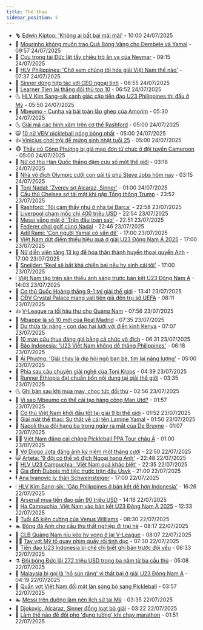 ```yaml
---
title: Thể thao
sidebar_position: 5
---
```


<!-- vnexpress-the-thao:START -->
- 🪜 [Edwin Kiptoo: &#39;Không ai bất bại mãi mãi&#39;](https://vnexpress.net/edwin-kiptoo-vnexpress-marathon-da-nang-4917977.html) - 10:00 24/07/2025
- 🦩 [Mourinho không muốn trao Quả Bóng Vàng cho Dembele và Yamal](https://vnexpress.net/mourinho-khong-muon-trao-qua-bong-vang-cho-dembele-va-yamal-4918250.html) - 09:57 24/07/2025
- 🧰 [Cựu trọng tài Đức lật tẩy chiêu trò ăn vạ của Neymar](https://vnexpress.net/cuu-trong-tai-duc-lat-tay-chieu-tro-an-va-cua-neymar-4918355.html) - 09:15 24/07/2025
- 🤗 [HLV Philippines: &#39;Chờ xem chúng tôi hóa giải Việt Nam thế nào&#39;](https://vnexpress.net/hlv-philippines-cho-xem-chung-toi-hoa-giai-viet-nam-the-nao-4918422.html) - 07:37 24/07/2025
- 🥳 [Sinner dừng hợp tác với CEO ngoại tình](https://vnexpress.net/sinner-dung-hop-tac-voi-ceo-ngoai-tinh-4918383.html) - 06:55 24/07/2025
- 🦣 [Learner Tien lại thắng đối thủ top 10](https://vnexpress.net/learner-tien-lai-thang-doi-thu-top-10-4918386.html) - 06:52 24/07/2025
- 🌜 [HLV Kim Sang-sik cảnh giác cặp tiền đạo U23 Philippines thi đấu ở Mỹ](https://vnexpress.net/hlv-kim-sang-sik-canh-giac-cap-tien-dao-u23-philippines-thi-dau-o-my-4918380.html) - 05:50 24/07/2025
- 🫶 [Mbeumo - Cunha và bài toán lắp ghép của Amorim](https://vnexpress.net/mbeumo-cunha-va-bai-toan-lap-ghep-cua-amorim-4917859.html) - 05:30 24/07/2025
- 🌜 [Giải mã các hình xăm trên cơ thể Rashford](https://vnexpress.net/giai-ma-cac-hinh-xam-tren-co-the-rashford-4918028.html) - 05:00 24/07/2025
- 😺 [10 nữ VĐV pickleball nóng bỏng nhất](https://vnexpress.net/10-nu-vdv-pickleball-nong-bong-nhat-4918163.html) - 05:00 24/07/2025
- 👍 [Vinicius chơi trội để mừng sinh nhật tuổi 25](https://vnexpress.net/vinicius-choi-troi-de-mung-sinh-nhat-tuoi-25-4918197.html) - 05:00 24/07/2025
- 🐵 [Thầy cũ Công Phượng bị giả mạo đơn từ chức ở đội tuyển Cameroon](https://vnexpress.net/thay-cu-cong-phuong-bi-gia-mao-don-tu-chuc-o-doi-tuyen-cameroon-4918181.html) - 05:00 24/07/2025
- 💫 [Nữ cơ thủ Hàn Quốc thắng đậm cựu số một thế giới](https://vnexpress.net/nu-co-thu-han-quoc-thang-dam-cuu-so-mot-the-gioi-4918207.html) - 03:18 24/07/2025
- 🦆 [Nhà vô địch Olympic cưới con gái tỷ phú Steve Jobs hôm nay](https://vnexpress.net/nha-vo-dich-olympic-cuoi-con-gai-ty-phu-steve-jobs-hom-nay-4918245.html) - 03:15 24/07/2025
- 🙉 [Toni Nadal: &#39;Zverev sợ Alcaraz, Sinner&#39;](https://vnexpress.net/toni-nadal-zverev-so-alcaraz-sinner-4918162.html) - 01:00 24/07/2025
- 📝 [Cầu thủ Chelsea sợ tái mặt khi gặp Tổng thống Trump](https://vnexpress.net/cau-thu-chelsea-so-tai-mat-khi-gap-tong-thong-trump-4918010.html) - 23:52 23/07/2025
- 💯 [Rashford: &#39;Tôi cảm thấy như ở nhà tại Barca&#39;](https://vnexpress.net/rashford-toi-cam-thay-nhu-o-nha-tai-barca-4918165.html) - 22:58 23/07/2025
- 🌈 [Liverpool chạm mốc chi 400 triệu USD](https://vnexpress.net/liverpool-cham-moc-chi-400-trieu-usd-4918168.html) - 22:54 23/07/2025
- 🦩 [Messi vắng mặt ở &#39;Trận đấu toàn sao&#39;](https://vnexpress.net/messi-vang-mat-o-tran-dau-toan-sao-4918157.html) - 22:51 23/07/2025
- 🐲 [Federer chơi golf cùng Nadal](https://vnexpress.net/federer-choi-golf-cung-nadal-4918150.html) - 22:46 23/07/2025
- 🌁 [Adil Rami: &#39;Con người Yamal có vấn đề&#39;](https://vnexpress.net/adil-rami-con-nguoi-yamal-co-van-de-4918156.html) - 17:00 23/07/2025
- 💯 [Việt Nam dứt điểm thiếu hiệu quả ở giải U23 Đông Nam Á 2025](https://vnexpress.net/viet-nam-dut-diem-thieu-hieu-qua-o-giai-u23-dong-nam-a-2025-4918128.html) - 17:00 23/07/2025
- 🌝 [Nữ diễn viên tăng 13 kg để hóa thân thành huyền thoại quyền Anh](https://vnexpress.net/nu-dien-vien-tang-13-kg-de-hoa-than-thanh-huyen-thoai-quyen-anh-4918094.html) - 17:00 23/07/2025
- 🤖 [Sneijder: &#39;Real sẽ bất khả chiến bại nếu hy sinh cái tôi&#39;](https://vnexpress.net/sneijder-real-se-bat-kha-chien-bai-neu-hy-sinh-cai-toi-4918031.html) - 17:00 23/07/2025
- 🕯 [Việt Nam tập trên sân thiếu ánh sáng trước bán kết U23 Đông Nam Á](https://vnexpress.net/viet-nam-tap-tren-san-thieu-anh-sang-truoc-ban-ket-u23-dong-nam-a-4918134.html) - 14:03 23/07/2025
- 🧰 [Cơ thủ Quốc Hoàng thắng 9-1 tại giải thế giới](https://vnexpress.net/co-thu-quoc-hoang-thang-9-1-tai-giai-the-gioi-4918129.html) - 13:41 23/07/2025
- 🥳 [CĐV Crystal Palace mang vali tiền giả đến trụ sở UEFA](https://vnexpress.net/cdv-crystal-palace-mang-vali-tien-gia-den-tru-so-uefa-4917985.html) - 08:11 23/07/2025
- 👍 [V-League ra tối hậu thư cho Quảng Nam](https://vnexpress.net/v-league-ra-toi-hau-thu-cho-quang-nam-4917967.html) - 07:56 23/07/2025
- 💪 [Mbappe là số 10 mới của Real Madrid](https://vnexpress.net/mbappe-la-so-10-moi-cua-real-madrid-4917958.html) - 07:35 23/07/2025
- 👹 [Dư thừa tài năng - con dao hai lưỡi với điền kinh Kenya](https://vnexpress.net/du-thua-tai-nang-con-dao-hai-luoi-voi-dien-kinh-kenya-4917620.html) - 07:07 23/07/2025
- 🧰 [10 màn cứu thua đáng giá bằng cả chức vô địch](https://vnexpress.net/10-man-cuu-thua-dang-gia-bang-ca-chuc-vo-dich-4917782.html) - 06:31 23/07/2025
- 🚀 [Báo Indonesia: &#39;U23 Việt Nam không dễ thắng Philippines&#39;](https://vnexpress.net/bao-indonesia-u23-viet-nam-khong-de-thang-philippines-4917902.html) - 06:18 23/07/2025
- 🎃 [Ái Phương: &#39;Giải chạy là dịp hội ngộ bạn bè, tìm lại năng lượng&#39;](https://vnexpress.net/ai-phuong-tra-loi-phong-van-vnexpress-marathon-4916868.html) - 05:00 23/07/2025
- 🧰 [Phía sau câu chuyện giải nghệ của Toni Kroos](https://vnexpress.net/phia-sau-cau-chuyen-giai-nghe-cua-toni-kroos-4917853.html) - 04:39 23/07/2025
- 👀 [Runner Ethiopia đạt chuẩn bốn nội dung tại giải thế giới](https://vnexpress.net/runner-ethiopia-dat-chuan-bon-noi-dung-tai-giai-the-gioi-4917672.html) - 03:35 23/07/2025
- 🌜 [Ghi bàn sau khi múa may, chọc tức đối thủ](https://vnexpress.net/ghi-ban-sau-khi-mua-may-choc-tuc-doi-thu-4917754.html) - 02:56 23/07/2025
- 🫶 [Vì sao Mbeumo có thể cải tạo hàng công Man Utd?](https://vnexpress.net/vi-sao-mbeumo-co-the-cai-tao-hang-cong-man-utd-4917648.html) - 01:57 23/07/2025
- 🦄 [Cơ thủ Việt Nam khởi đầu tốt tại giải 9 bi thế giới](https://vnexpress.net/co-thu-viet-nam-khoi-dau-tot-tai-giai-9-bi-the-gioi-4917722.html) - 01:52 23/07/2025
- 🥳 [Giải mật thể thao: Sự thật về cái tên Lamine Yamal](https://vnexpress.net/giai-mat-the-thao-su-that-ve-cai-ten-lamine-yamal-4917731.html) - 01:50 23/07/2025
- 🐲 [Napoli thua đội hạng ba trong ngày ra mắt của De Bruyne](https://vnexpress.net/napoli-thua-doi-hang-ba-trong-ngay-ra-mat-cua-de-bruyne-4917686.html) - 01:07 23/07/2025
- 🧑‍🏫 [Việt Nam đăng cai chặng Pickleball PPA Tour châu Á](https://vnexpress.net/viet-nam-dang-cai-chang-pickleball-ppa-tour-chau-a-4917833.html) - 01:00 23/07/2025
- 🤔 [Vợ Diogo Jota đăng ảnh kỷ niệm một tháng cưới](https://vnexpress.net/vo-diogo-jota-dang-anh-ky-niem-mot-thang-cuoi-4917660.html) - 22:50 22/07/2025
- 😺 [Arteta: &#39;9 đội có thể vô địch Ngoại hạng Anh&#39;](https://vnexpress.net/arteta-9-doi-co-the-vo-dich-ngoai-hang-anh-4917671.html) - 22:48 22/07/2025
- 💪 [HLV U23 Campuchia: &#39;Việt Nam quá khác biệt&#39;](https://vnexpress.net/hlv-u23-campuchia-viet-nam-qua-khac-biet-4917661.html) - 22:35 22/07/2025
- 💼 [Gia đình Dubois mở tiệc trước trận đấu Usyk](https://vnexpress.net/gia-dinh-dubois-mo-tiec-truoc-tran-dau-usyk-4917611.html) - 21:00 22/07/2025
- 🕴 [Ana Ivanovic ly thân Schweinsteiger](https://vnexpress.net/ana-ivanovic-ly-than-schweinsteiger-4917651.html) - 17:00 22/07/2025
- 🕯 [HLV Kim Sang-sik: &#39;Gặp Philippines ở bán kết dễ hơn Indonesia&#39;](https://vnexpress.net/hlv-kim-sang-sik-gap-philippines-o-ban-ket-de-hon-indonesia-4917657.html) - 16:26 22/07/2025
- 📝 [Arsenal mua tiền đạo gần 90 triệu USD](https://vnexpress.net/arsenal-mua-tien-dao-gan-90-trieu-usd-4917630.html) - 14:16 22/07/2025
- 🧐 [Hạ Campuchia, Việt Nam vào bán kết U23 Đông Nam Á 2025](https://vnexpress.net/u23-viet-nam-v-u23-campuchia-4917544-tong-thuat.html) - 12:33 22/07/2025
- 🙉 [Tuổi 45 kiên cường của Venus Williams](https://vnexpress.net/tuoi-45-kien-cuong-cua-venus-williams-4917473.html) - 08:30 22/07/2025
- 🏊 [Bóng đá Anh cho cầu thủ thất nghiệp đi trại hè](https://vnexpress.net/bong-da-anh-cho-cau-thu-that-nghiep-di-trai-he-4917492.html) - 08:17 22/07/2025
- 🌊 [CLB Quảng Nam níu kéo hy vọng ở lại V-League](https://vnexpress.net/clb-quang-nam-niu-keo-hy-vong-o-lai-v-league-4917330.html) - 08:07 22/07/2025
- 👨‍🏫 [Tay vợt Mỹ tố quay phim quấy rối tình dục](https://vnexpress.net/tay-vot-my-to-quay-phim-quay-roi-tinh-duc-4917368.html) - 07:30 22/07/2025
- 🥷 [Tiền đạo U23 Indonesia bị chê chỉ biết ghi bàn trước đội yếu](https://vnexpress.net/tien-dao-u23-indonesia-bi-che-chi-biet-ghi-ban-truoc-doi-yeu-4917464.html) - 06:33 22/07/2025
- ⚗️ [Đội bóng Đức lãi 272 triệu USD trong ba năm từ ba cầu thủ](https://vnexpress.net/doi-bong-duc-lai-272-trieu-usd-trong-ba-nam-tu-ba-cau-thu-4917245.html) - 05:08 22/07/2025
- 🌮 [Malaysia bị gọi là &#39;hổ sún răng&#39; vì thất bại ở giải U23 Đông Nam Á](https://vnexpress.net/malaysia-bi-goi-la-ho-sun-rang-vi-that-bai-o-giai-u23-dong-nam-a-4917341.html) - 04:19 22/07/2025
- 🤩 [Quần vợt Việt Nam đối mặt làn sóng bỏ sang Pickleball](https://vnexpress.net/quan-vot-viet-nam-doi-mat-lan-song-bo-sang-pickleball-4917302.html) - 03:57 22/07/2025
- 🏊 [Messi trên đường làm nên lịch sử tại Mỹ](https://vnexpress.net/messi-tren-duong-lam-nen-lich-su-tai-my-4917209.html) - 03:35 22/07/2025
- 🐎 [Djokovic, Alcaraz, Sinner đồng loạt bỏ giải](https://vnexpress.net/djokovic-alcaraz-sinner-dong-loat-bo-giai-4917251.html) - 03:22 22/07/2025
- 💫 [Làm thế nào để đối phó &#39;đụng tường&#39; khi chạy marathon](https://vnexpress.net/dung-tuong-khi-chay-bo-chay-marathon-4917148.html) - 01:51 22/07/2025<!-- vnexpress-the-thao:END -->
